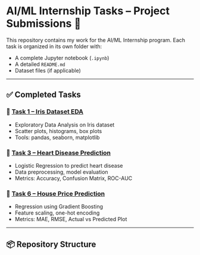 # AI/ML Internship Tasks – Project Submissions 🚀

This repository contains my work for the AI/ML Internship program. Each task is organized in its own folder with:

- A complete Jupyter notebook (`.ipynb`)
- A detailed `README.md`
- Dataset files (if applicable)

---

## ✅ Completed Tasks

### 🔹 [Task 1 – Iris Dataset EDA](./Task-1-Iris-EDA/)
- Exploratory Data Analysis on Iris dataset
- Scatter plots, histograms, box plots
- Tools: pandas, seaborn, matplotlib

### 🔹 [Task 3 – Heart Disease Prediction](./Task-3-Heart-Disease-Prediction/)
- Logistic Regression to predict heart disease
- Data preprocessing, model evaluation
- Metrics: Accuracy, Confusion Matrix, ROC-AUC

### 🔹 [Task 6 – House Price Prediction](./Task-6-House-Price-Prediction/)
- Regression using Gradient Boosting
- Feature scaling, one-hot encoding
- Metrics: MAE, RMSE, Actual vs Predicted Plot

---

## 📦 Repository Structure


